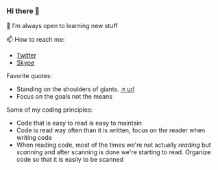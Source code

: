 ### Hi there 👋

🌱 I’m always open to learning new stuff

📫 How to reach me: 
* [Twitter](https://twitter.com/danielturus)
* [Skype](https://join.skype.com/invite/lxaJv2eUEgTt)

Favorite quotes:
* Standing on the shoulders of giants. [↗️ url](https://en.wikipedia.org/wiki/Standing_on_the_shoulders_of_giants)
* Focus on the goals not the means

Some of my coding principles:
* Code that is easy to read is easy to maintain
* Code is read way often than it is written, focus on the reader when writing code
* When reading code, most of the times we're not actually _*reading*_ but _scanning_ and after scanning is done we're starting to read. Organize code so that it is easily to be scanned
